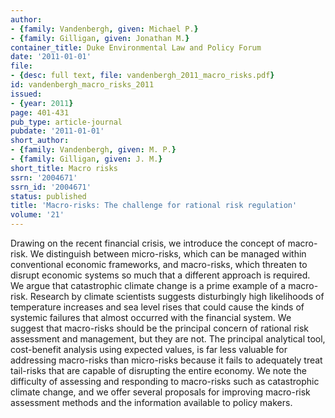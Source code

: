 ```yaml
---
author:
- {family: Vandenbergh, given: Michael P.}
- {family: Gilligan, given: Jonathan M.}
container_title: Duke Environmental Law and Policy Forum
date: '2011-01-01'
file:
- {desc: full text, file: vandenbergh_2011_macro_risks.pdf}
id: vandenbergh_macro_risks_2011
issued:
- {year: 2011}
page: 401-431
pub_type: article-journal
pubdate: '2011-01-01'
short_author:
- {family: Vandenbergh, given: M. P.}
- {family: Gilligan, given: J. M.}
short_title: Macro risks
ssrn: '2004671'
ssrn_id: '2004671'
status: published
title: 'Macro-risks: The challenge for rational risk regulation'
volume: '21'
---
```

Drawing on the recent financial crisis, we introduce the concept of macro-risk. We distinguish between micro-risks, which can be managed within conventional economic frameworks, and macro-risks, which threaten to disrupt economic systems so much that a different approach is required. We argue that catastrophic climate change is a prime example of a macro-risk. Research by climate scientists suggests disturbingly high likelihoods of temperature increases and sea level rises that could cause the kinds of systemic failures that almost occurred with the financial system. We suggest that macro-risks should be the principal concern of rational risk assessment and management, but they are not. The principal analytical tool, cost-benefit analysis using expected values, is far less valuable for addressing macro-risks than micro-risks because it fails to adequately treat tail-risks that are capable of disrupting the entire economy. We note the difficulty of assessing and responding to macro-risks such as catastrophic climate change, and we offer several proposals for improving macro-risk assessment methods and the information available to policy makers.
